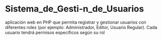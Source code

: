 # Sistema_de_Gesti-n_de_Usuarios
aplicación web en PHP que permita registrar y gestionar usuarios con diferentes roles (por ejemplo: Administrador, Editor, Usuario Regular). Cada usuario tendrá permisos específicos según su rol
